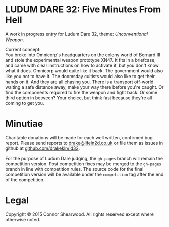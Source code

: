 LUDUM DARE 32: Five Minutes From Hell
=====================================

A work in progress entry for Ludum Dare 32, theme: *Unconventional Weapon*.

Current concept:    
You broke into Omnicorp's headquarters on the colony world of Bernard III and stole the experimental weapon prototype XN47. 
It fits in a briefcase, and came with clear instructions on how to activate it, but you don't know what it does. 
Omnicorp would quite like it back. 
The government would also like you not to have it. 
The doomsday cultists would also like to get their hands on it. 
And they are all chasing you.
There is a transport off-world waiting a safe distance away, make your way there before you're caught.
Or find the components required to fire the weapon and fight back.
Or some third option in between?
Your choice, but think fast because they're all coming to get you.

Minutiae
========

Charitable donations will be made for each well written, confirmed bug report. Please send reports to [drake@lifein2d.co.uk](mailto:drake@lifein2d.co.uk) or file them as issues in github at [github.com/drakekin/ld32](http://github.com/drakekin/ld32). 

For the purpose of Ludum Dare judging, the `gh-pages` branch will remain the competition version. 
Post competition fixes may be merged to the `gh-pages` branch in line with competition rules.
The source code for the final competition version will be available under the `competition` tag after the end of the competition.

Legal
=====

Copyright © 2015 Connor Shearwood.
All rights reserved except where otherwise noted.

